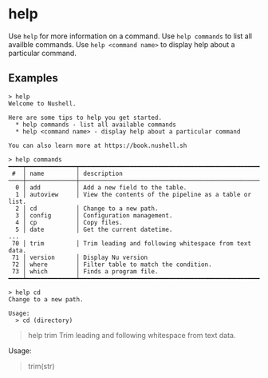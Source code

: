 # help

Use `help` for more information on a command.
Use `help commands` to list all availble commands.
Use `help <command name>` to display help about a particular command.

## Examples

```shell
> help
Welcome to Nushell.

Here are some tips to help you get started.
  * help commands - list all available commands
  * help <command name> - display help about a particular command

You can also learn more at https://book.nushell.sh
```

```shell
> help commands
━━━━┯━━━━━━━━━━━━━━┯━━━━━━━━━━━━━━━━━━━━━━━━━━━━━━━━━━━━━━━━━━━━━━━━━━━━━━━━━━━━━━━━━━━━━━━━━━━━━━━━━━━━━━━━
 #  │ name         │ description 
────┼──────────────┼────────────────────────────────────────────────────────────────────────────────────────
  0 │ add          │ Add a new field to the table. 
  1 │ autoview     │ View the contents of the pipeline as a table or list. 
  2 │ cd           │ Change to a new path. 
  3 │ config       │ Configuration management. 
  4 │ cp           │ Copy files. 
  5 │ date         │ Get the current datetime. 
...
 70 │ trim         │ Trim leading and following whitespace from text data. 
 71 │ version      │ Display Nu version 
 72 │ where        │ Filter table to match the condition. 
 73 │ which        │ Finds a program file. 
━━━━┷━━━━━━━━━━━━━━┷━━━━━━━━━━━━━━━━━━━━━━━━━━━━━━━━━━━━━━━━━━━━━━━━━━━━━━━━━━━━━━━━━━━━━━━━━━━━━━━━━━━━━━━━
```

```shell
> help cd
Change to a new path.

Usage:
  > cd (directory)
```
>help trim 
Trim leading and following whitespace from text data.

Usage:
  > trim(str)



